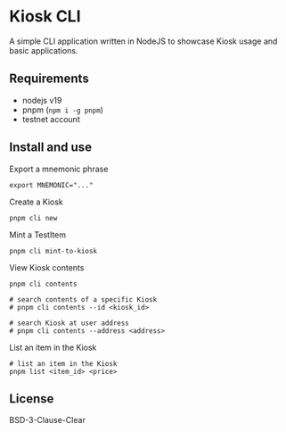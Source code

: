 # Kiosk CLI

A simple CLI application written in NodeJS to showcase Kiosk usage and basic applications.

## Requirements

- nodejs v19
- pnpm (`npm i -g pnpm`)
- testnet account

## Install and use

Export a mnemonic phrase

```
export MNEMONIC="..."
```

Create a Kiosk

```
pnpm cli new
```

Mint a TestItem

```
pnpm cli mint-to-kiosk
```

View Kiosk contents

```
pnpm cli contents

# search contents of a specific Kiosk
# pnpm cli contents --id <kiosk_id>

# search Kiosk at user address
# pnpm cli contents --address <address>
```

List an item in the Kiosk

```
# list an item in the Kiosk
pnpm list <item_id> <price>
```

## License

BSD-3-Clause-Clear